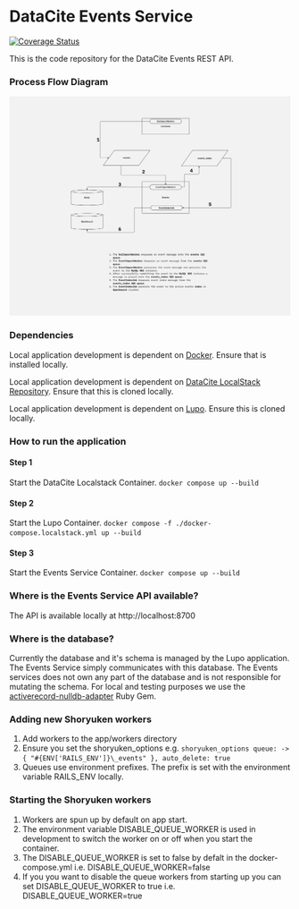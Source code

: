# DataCite Events Service

[![Coverage Status](https://coveralls.io/repos/github/datacite/events/badge.svg?branch=main)](https://coveralls.io/github/datacite/events?branch=main)

This is the code repository for the DataCite Events REST API.

### Process Flow Diagram

![Event Service Process Flow Diagram](images/events_service_process_flow.jpg)

### Dependencies

Local application development is dependent on [Docker](https://www.docker.com/). Ensure that is installed locally.

Local application development is dependent on [DataCite LocalStack Repository](https://github.com/datacite/datacite_localstack). Ensure that this is cloned locally.

Local application development is dependent on [Lupo](https://github.com/datacite/lupo). Ensure this is cloned locally.

### How to run the application

#### Step 1

Start the DataCite Localstack Container.
`docker compose up --build`

#### Step 2

Start the Lupo Container.
`docker compose -f ./docker-compose.localstack.yml up --build`

#### Step 3

Start the Events Service Container.
`docker compose up --build`

### Where is the Events Service API available?

The API is available locally at http://localhost:8700

### Where is the database?

Currently the database and it's schema is managed by the Lupo application.
The Events Service simply communicates with this database.
The Events services does not own any part of the database and is not responsible for mutating the schema.
For local and testing purposes we use the [activerecord-nulldb-adapter](https://github.com/nulldb/nulldb) Ruby Gem.

### Adding new Shoryuken workers

1. Add workers to the app/workers directory
2. Ensure you set the shoryuken_options e.g. `shoryuken_options queue: -> { "#{ENV['RAILS_ENV']}\_events" }, auto_delete: true`
3. Queues use environment prefixes. The prefix is set with the environment variable RAILS_ENV locally.

### Starting the Shoryuken workers

1. Workers are spun up by default on app start.
2. The environment variable DISABLE_QUEUE_WORKER is used in development to switch the worker on or off when you start the container.
3. The DISABLE_QUEUE_WORKER is set to false by defalt in the docker-compose.yml i.e. DISABLE_QUEUE_WORKER=false
4. If you you want to disable the queue workers from starting up you can set DISABLE_QUEUE_WORKER to true i.e. DISABLE_QUEUE_WORKER=true
